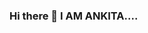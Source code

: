 ### Hi there 👋 I AM ANKITA....

<!--
**Ankita-Mohan/Ankita-Mohan** is a ✨ _special_ ✨ repository because its `README.md` (this file) appears on your GitHub profile.

Here are some ideas to get you started:

- 🔭 I’m currently pursuing BTECH from ... KALINGA INSTITUE OF INDUSTRIAL TECHNOLOGY
- 🌱 I’m currently learning ... C, C++ and HTML
- 😄 Line whhich represents me ... MY CAREER IS MY PASSION
- ⚡ Fun fact: ... I AM A ARTIST TOO 😄
-->
